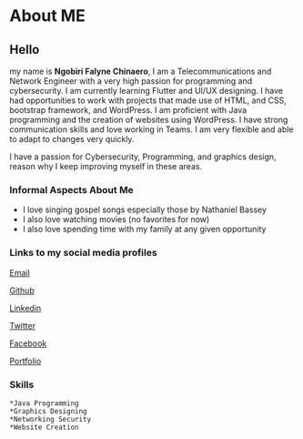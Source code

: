 # About ME
## Hello 
my name is **Ngobiri Falyne Chinaero**, I am a Telecommunications and Network Engineer with a very high passion for programming and cybersecurity. 
I am currently learning Flutter and UI/UX designing. I have had opportunities to work with projects that made use of HTML, and CSS, bootstrap framework, and WordPress.
I am proficient with Java programming and the creation of websites using WordPress.
I have strong communication skills and love working in Teams. I am very flexible and able to adapt to changes very quickly.

I have a passion for Cybersecurity, Programming, and graphics design, reason why I keep improving myself in these areas.

### Informal Aspects About Me
 * I love singing gospel songs especially those by Nathaniel Bassey
 * I also love watching movies (no favorites for now)
 * I also love spending time with my family at any given opportunity
                                                  
### Links to my social  media profiles  
[Email](ngobirifalyne00@gmail.com)

[Github](https://github.com/falyne) 

[Linkedin](https://www.linkedin.com/in/ngobiri-falyne-081880146)              

[Twitter](https://twitter.com/NFalyne?t=U7P4aGEDM8U3nde-yG843A&s=09)

[Facebook](https://www.facebook.com/falyne.ngobiri)

[Portfolio](https://docs.google.com/presentation/d/10YkRzHJhR8SdddFsITsD9mdg7Tp6cLuN1ZR-woZsvTw/edit#slide=id.gc6f80d1ff_0_0)  

### Skills 
    *Java Programming
    *Graphics Designing
    *Networking Security
    *Website Creation

